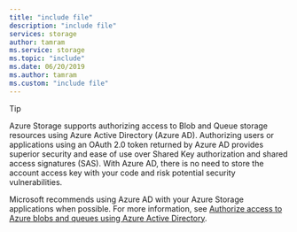 ```yaml
---
title: "include file"
description: "include file"
services: storage
author: tamram
ms.service: storage
ms.topic: "include"
ms.date: 06/20/2019
ms.author: tamram
ms.custom: "include file"
---
```


> [!TIP]
> Azure Storage supports authorizing access to Blob and Queue storage resources using Azure Active Directory (Azure AD). Authorizing users or applications using an OAuth 2.0 token returned by Azure AD provides superior security and ease of use over Shared Key authorization and shared access signatures (SAS). With Azure AD, there is no need to store the account access key with your code and risk potential security vulnerabilities.
>
> Microsoft recommends using Azure AD with your Azure Storage applications when possible. For more information, see [Authorize access to Azure blobs and queues using Azure Active Directory](../articles/storage/common/storage-auth-aad.md).
